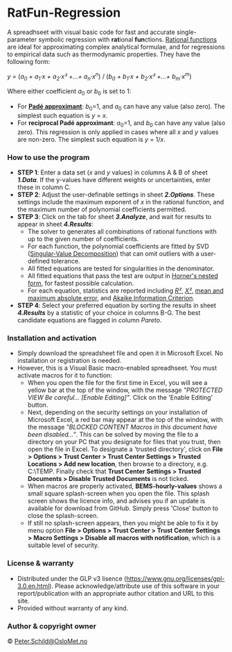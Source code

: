 # RatFun-Regression
A spreadhseet with visual basic code for fast and accurate single-parameter symbolic regression with **rat**ional **fun**ctions. [Rational functions](https://en.wikipedia.org/wiki/Rational_function) are ideal for approximating complex analytical formulae, and for regressions to empirical data such as thermodynamic properties. They have the following form:

   *y* = (*a<sub>0</sub> + a<sub>1</sub>·x + a<sub>2</sub>·x² +...+ a<sub>n</sub>·x<sup>n</sup>*) / (*b<sub>0</sub> + b<sub>1</sub>·x + b<sub>2</sub>·x² +...+ b<sub>m</sub>·x<sup>m</sup>*)

Where either coefficient *a*<sub>0</sub> or *b*<sub>0</sub> is set to 1:
- For **[Padé approximant](https://en.wikipedia.org/wiki/Pad%C3%A9_approximant)**: *b*<sub>0</sub>=1, and *a*<sub>0</sub> can have any value (also zero). The simplest such equation is
*y* = *x*.
- For **reciprocal Padé approximant**: *a*<sub>0</sub>=1, and *b*<sub>0</sub> can have any value (also zero). This regression is only applied in cases where all *x* and *y* values are non-zero. The simplest such equation is *y* = 1/*x*.

### How to use the program
- **STEP 1**: Enter a data set (*x* and *y* values) in columns A & B of sheet ***1.Data***.  If the y-values have different weights or uncertainties, enter these in column C.
- **STEP 2**: Adjust the user-definable settings in sheet ***2.Options***.  These settings include the maximum exponent of *x* in the rational function, and the maximum number of polynomial coefficients permitted.
- **STEP 3**: Click on the tab for sheet ***3.Analyze***, and wait for results to appear in sheet ***4.Results***:
  - The solver to generates all combinations of rational functions with up to the given number of coefficients.
  - For each function, the polynomial coefficients are fitted by SVD ([Singular-Value Decomposition](https://en.wikipedia.org/wiki/Singular_value_decomposition)) that can omit outliers with a user-defined tolerance.
  - All fitted equations are tested for singularities in the denominator.
  - All fitted equations that pass the test are output in [Horner's nested form](https://en.wikipedia.org/wiki/Horner%27s_method), for fastest possible calculation. 
  - For each equation, statistics are reported including *[R²](https://en.wikipedia.org/wiki/Pearson_correlation_coefficient)*, *[X²](https://en.wikipedia.org/wiki/Chi-squared_distribution)*, [mean and maximum absolute error]((https://en.wikipedia.org/wiki/Mean_absolute_error)), and [Akaike Information Criterion](https://en.wikipedia.org/wiki/Akaike_information_criterion).
- **STEP 4**: Select your preferred equation by sorting the results in sheet ***4.Results*** by a statistic of your choice in columns B-G. The best candidate equations are flagged in column *Pareto*.

### Installation and activation
- Simply download the spreadsheet file and open it in Microsoft Excel. No installation or registration is needed.
- However, this is a Visual Basic macro-enabled spreadhseet. You must activate macros for it to function: 
  - When you open the file for the first time in Excel, you will see a yellow bar at the top of the window, with the message *"PROTECTED VIEW Be careful... [Enable Editing]"*. Click on the 'Enable Editing' button. 
  - Next, depending on the security settings on your installation of Microsoft Excel, a red bar may appear at the top of the window, with the message *"BLOCKED CONTENT Macros in this document have been disabled..."*. This can be solved by moving the file to a directory on your PC that you designate for files that you trust, then open the file in Excel. To designate a 'trusted directory', click on **File > Options > Trust Center > Trust Center Settings > Trusted Locations > Add new location**, then browse to a directory, e.g. C:\TEMP\. Finally check that **Trust Center Settings > Trusted Documents > Disable Trusted Documents**  is not ticked.
  - When macros are properly activated, **BEMS-hourly-values** shows a small square splash-screen when you open the file. This splash screen shows the licence info, and advises you if an update is available for download from GitHub. Simply press 'Close' button to close the splash-screen. 
  - If still no splash-screen appears, then you might be able to fix it by menu option **File > Options > Trust Center > Trust Center Settings > Macro Settings > Disable all macros with notification**, which is a suitable level of security.
  
### License & warranty
- Distributed under the GLP v3 lisence (https://www.gnu.org/licenses/gpl-3.0.en.html). Please acknowledge/attribute use of this software in your report/publication with an appropriate author citation and URL to this site.
- Provided without warranty of any kind.

### Author & copyright owner
© Peter.Schild@OsloMet.no
